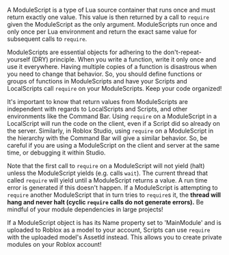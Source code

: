 A ModuleScript is a type of Lua source container that runs once and must
return exactly one value. This value is then returned by a call to `require`
given the ModuleScript as the only argument. ModuleScripts run once and only
once per Lua environment and return the exact same value for subsequent calls
to `require`.

ModuleScripts are essential objects for adhering to the don't-repeat-yourself
(DRY) principle. When you write a function, write it only once and use it
everywhere. Having multiple copies of a function is disastrous when you need
to change that behavior. So, you should define functions or groups of
functions in ModuleScripts and have your Scripts and LocalScripts call
`require` on your ModuleScripts. Keep your code organized!

It's important to know that return values from ModuleScripts are independent
with regards to LocalScripts and Scripts, and other environments like the
Command Bar. Using `require` on a ModuleScript in a LocalScript will run the
code on the client, even if a Script did so already on the server. Similarly,
in Roblox Studio, using `require` on a ModuleScript in the hierarchy with the
Command Bar will give a similar behavior. So, be careful if you are using a
ModuleScript on the client and server at the same time, or debugging it within
Studio.

Note that the first call to `require` on a ModuleScript will not yield (halt)
unless the ModuleScript yields (e.g. calls `wait`). The current thread that
called `require` will yield until a ModuleScript returns a value. A run time
error is generated if this doesn't happen. If a ModuleScript is attempting to
`require` another ModuleScript that in turn tries to `require`s it, the
**thread will hang and never halt (cyclic `require` calls do not generate
errors).** Be mindful of your module dependencies in large projects!

If a ModuleScript object is has its Name property set to 'MainModule' and is
uploaded to Roblox as a model to your account, Scripts can use `require` with
the uploaded model's AssetId instead. This allows you to create private
modules on your Roblox account!